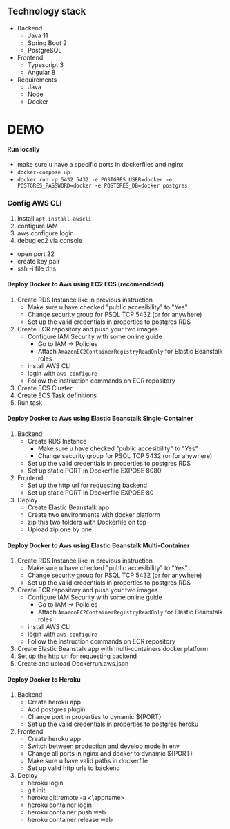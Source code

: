 ## Technology stack
- Backend
  - Java 11
  - Spring Boot 2
  - PostgreSQL
- Frontend
  - Typescript 3
  - Angular 8
- Requirements
  - Java
  - Node
  - Docker

# DEMO 

#### Run locally
- make sure u have a specific ports in dockerfiles and nginx
- `docker-compose up`
- `docker run -p 5432:5432 -e POSTGRES_USER=docker -e POSTGRES_PASSWORD=docker -e POSTGRES_DB=docker postgres`

### Config AWS CLI
1. install `apt install awscli`
2. configure IAM
3. aws configure login
4. debug ec2 via console
  - open port 22
  - create key pair
  - ssh -i file dns

#### Deploy Docker to Aws using EC2 ECS (recomendded)
1. Create RDS Instance like in previous instruction
   - Make sure u have checked "public accesibility" to "Yes"
   - Change security group for PSQL TCP 5432 (or for anywhere)
   - Set up the valid credentials in properties to postgres RDS
2. Create ECR repository and push your two images
    - Configure IAM Security with some online guide
      - Go to IAM -> Policies
      - Attach `AmazonEC2ContainerRegistryReadOnly` for Elastic Beanstalk roles
    - install AWS CLI
    - login with `aws configure`
    - Follow the instruction commands on ECR repository 
3. Create ECS Cluster
4. Create ECS Task definitions 
5. Run task

#### Deploy Docker to Aws using Elastic Beanstalk Single-Container
1. Backend
    - Create RDS Instance
        - Make sure u have checked "public accesibility" to "Yes"
        - Change security group for PSQL TCP 5432 (or for anywhere)
    - Set up the valid credentials in properties to postgres RDS
    - Set up static PORT in Dockerfile EXPOSE 8080
2. Frontend
    - Set up the http url for requesting backend
    - Set up static PORT in Dockerfile EXPOSE 80
3. Deploy
    - Create Elastic Beanstalk app
    - Create two environments with docker platform
    - zip this two folders with Dockerfile on top
    - Upload zip one by one
  
#### Deploy Docker to Aws using Elastic Beanstalk Multi-Container
1. Create RDS Instance like in previous instruction
   - Make sure u have checked "public accesibility" to "Yes"
   - Change security group for PSQL TCP 5432 (or for anywhere)
   - Set up the valid credentials in properties to postgres RDS
2. Create ECR repository and push your two images
    - Configure IAM Security with some online guide
      - Go to IAM -> Policies
      - Attach `AmazonEC2ContainerRegistryReadOnly` for Elastic Beanstalk roles
    - install AWS CLI
    - login with `aws configure`
    - Follow the instruction commands on ECR repository 
3. Create Elastic Beanstalk app with multi-containers docker platform
4. Set up the http url for requesting backend 
4. Create and upload Dockerrun.aws.json
  
#### Deploy Docker to Heroku
1. Backend
    - Create heroku app
    - Add postgres plugin
    - Change port in properties to dynamic ${PORT}
    - Set up the valid credentials in properties to postgres heroku
2. Frontend
    - Create heroku app
    - Switch between production and develop mode in env
    - Change all ports in nginx and docker to dynamic ${PORT}
    - Make sure u have valid paths in dockerfile
    - Set up valid http urls to backend
3. Deploy
    - heroku login
    - git init
    - heroku git:remote -a <\appname>
    - heroku container:login
    - heroku container:push web
    - heroku container:release web
